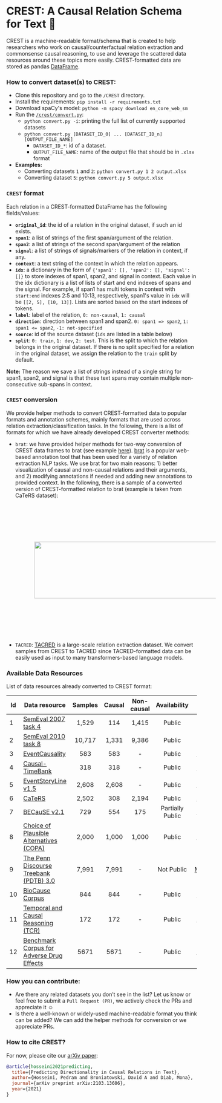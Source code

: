 # CREST: A Causal Relation Schema for Text :rocket:

CREST is a machine-readable format/schema that is created to help researchers who work on causal/counterfactual relation extraction and commonsense causal reasoning, to use and leverage the scattered data resources around these topics more easily. CREST-formatted data are stored as pandas [DataFrame](https://pandas.pydata.org/pandas-docs/stable/reference/api/pandas.DataFrame.html).

### How to convert dataset(s) to CREST:
* Clone this repository and go to the `/CREST` directory.
* Install the requirements: `pip install -r requirements.txt`
* Download spaCy's model: `python -m spacy download en_core_web_sm`
* Run the [`/crest/convert.py`](https://github.com/phosseini/CREST/blob/master/crest/convert.py):
     * `python convert.py -i`: printing the full list of currently supported datasets
     * `python convert.py [DATASET_ID_0] ... [DATASET_ID_n] [OUTPUT_FILE_NAME]`
          * `DATASET_ID_*`: id of a dataset.
          * `OUTPUT_FILE_NAME`: name of the output file that should be in `.xlsx` format
 * **Examples:**
     * Converting datasets `1` and `2`: `python convert.py 1 2 output.xlsx`
     * Converting dataset `5`: `python convert.py 5 output.xlsx`

### `CREST` format
Each relation in a CREST-formatted DataFrame has the following fields/values:
* **`original_id`**: the id of a relation in the original dataset, if such an id exists.
* **`span1`**: a list of strings of the first span/argument of the relation.
* **`span2`**: a list of strings of the second span/argument of the relation
* **`signal`**: a list of strings of signals/markers of the relation in context, if any.
* **`context`**: a text string of the context in which the relation appears.
* **`idx`**: a dictionary in the form of `{'span1': [], 'span2': [], 'signal': []}` to store indexes of span1, span2, and signal in context. Each value in the idx dictionary is a list of lists of start and end indexes of spans and the signal. For example, if span1 has multi tokens in context with `start:end` indexes 2:5 and 10:13, respectively, span1's value in `idx` will be `[[2, 5], [10, 13]]`. Lists are sorted based on the start indexes of tokens.
* **`label`**: label of the relation, `0: non-causal`, `1: causal`
* **`direction`**: direction between span1 and span2. `0: span1 => span2`, `1: span1 <= span2`, `-1: not-specified`
* **`source`**: id of the source dataset (`ids` are listed in a table below)
* **`split`**: `0: train`, `1: dev`, `2: test`. This is the split to which the relation belongs in the original dataset. If there is no split specified for a relation in the original dataset, we assign the relation to the `train` split by default.

**Note:** The reason we save a list of strings instead of a single string for span1, span2, and signal is that these text spans may contain multiple non-consecutive sub-spans in context.


### `CREST` conversion
We provide helper methods to convert CREST-formatted data to popular formats and annotation schemes, mainly formats that are used across relation extraction/classification tasks. In the following, there is a list of formats for which we have already developed CREST converter methods:
* `brat`: we have provided helper methods for two-way conversion of CREST data frames to brat (see example [here](https://github.com/phosseini/CREST/blob/master/notebooks/crest_brat.ipynb)). [brat](https://brat.nlplab.org/) is a popular web-based annotation tool that has been used for a variety of relation extraction NLP tasks. We use brat for two main reasons: 1) better visualization of causal and non-causal relations and their arguments, and 2) modifying annotations if needed and adding new annotations to provided context. In the following, there is a sample of a converted version of CREST-formatted relation to brat (example is taken from CaTeRS dataset):
           <p align="center">
           <img src='data/crest_brat_example.png' width='700' height='150' style="vertical-align:middle;margin:100px 50px">
           </p>
* `TACRED`: [TACRED](https://nlp.stanford.edu/projects/tacred/) is a large-scale relation extraction dataset. We convert samples from CREST to TACRED since TACRED-formatted data can be easily used as input to many transformers-based language models.

### Available Data Resources
List of data resources already converted to CREST format:

| Id | Data resource  | Samples | Causal | Non-causal | Availability | Doc. |
| -- | -------------- | :----------: | :---------: | :-----------: | :-----------: | :-----------: |
| 1 | [SemEval 2007 task 4](https://www.aclweb.org/anthology/S07-1003/) | 1,529 | 114 | 1,415 | Public | - |
| 2 | [SemEval 2010 task 8](https://www.aclweb.org/anthology/S10-1006/) | 10,717 | 1,331 | 9,386 | Public | - | 
| 3 | [EventCausality](https://cogcomp.seas.upenn.edu/page/resource_view/27) | 583 | 583 | - | Public | [Paper](https://aclanthology.org/D11-1027/) |
| 4 | [Causal-TimeBank](https://hlt-nlp.fbk.eu/technologies/causal-timebank) | 318 | 318 | - | Public | [Paper](https://aclanthology.org/W14-0702/) |
| 5 | [EventStoryLine v1.5](https://github.com/tommasoc80/EventStoryLine) | 2,608 | 2,608 | - | Public | [Paper](https://aclanthology.org/W17-2711/) |
| 6 | [CaTeRS](https://www.cs.rochester.edu/nlp/rocstories/CaTeRS/) | 2,502 | 308 | 2,194 | Public | [Paper](https://www.usna.edu/Users/cs/nchamber/pubs/naacl2016-caters.pdf)  |
| 7 | [BECauSE v2.1](https://github.com/duncanka/BECAUSE) | 729 | 554 | 175 | Partially Public| [Paper](https://aclanthology.org/W17-0812/)  |
| 8 | [Choice of Plausible Alternatives (COPA)](https://www.cs.york.ac.uk/semeval-2012/task7/index.php%3Fid=data.html) | 2,000 | 1,000 | 1,000 | Public | [Paper](https://people.ict.usc.edu/~gordon/publications/AAAI-SPRING11A.PDF) |
| 9 | [The Penn Discourse Treebank (PDTB) 3.0](https://catalog.ldc.upenn.edu/LDC2019T05) | 7,991 | 7,991 | - | Not Public | [Manual](https://catalog.ldc.upenn.edu/docs/LDC2019T05/PDTB3-Annotation-Manual.pdf) |
| 10 | [BioCause Corpus](http://www.nactem.ac.uk/biocause/) | 844 | 844 | - | Public | [Paper](https://bmcbioinformatics.biomedcentral.com/articles/10.1186/1471-2105-14-2) |
| 11 | [Temporal and Causal Reasoning (TCR)](https://cogcomp.seas.upenn.edu/page/resource_view/118) | 172 | 172 | - | Public | [Paper](https://aclanthology.org/P18-1212/) |
| 12 | [Benchmark Corpus for Adverse Drug Effects](https://sites.google.com/site/adecorpus/) | 5671 | 5671 | - | Public | [Paper](https://www.sciencedirect.com/science/article/pii/S1532046412000615) |

### How you can contribute:
* Are there any related datasets you don’t see in the list? Let us know or feel free to submit a `Pull Request (PR)`, we actively check the PRs and appreciate it :relaxed:
* Is there a well-known or widely-used machine-readable format you think can be added? We can add the helper methods for conversion or we appreciate PRs.

### How to cite CREST?
For now, please cite our [arXiv paper](https://arxiv.org/abs/2103.13606):
```bibtex
@article{hosseini2021predicting,
  title={Predicting Directionality in Causal Relations in Text},
  author={Hosseini, Pedram and Broniatowski, David A and Diab, Mona},
  journal={arXiv preprint arXiv:2103.13606},
  year={2021}
}
```
